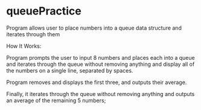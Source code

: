 # queuePractice
Program allows user to place numbers into a queue data structure and iterates through them

How It Works:

Program prompts the user to input 8 numbers and places each into a queue and iterates through the queue without removing anything and display all of the numbers on a single line, separated by spaces. 

Program removes and displays the first three, and outputs their average. 

Finally, it iterates through the queue without removing anything and outputs an average of the remaining 5 numbers;
